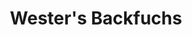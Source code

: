---
title: "Wester's Backfuchs"
url: /paderborn/westers-backfuchs-frankfurter-weg/
shop: Bäckerei
---